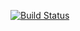 [![Build Status](https://travis-ci.com/xBudget/core.svg?token=1iSZTdpmsYpLXbyppWrQ&branch=master)](https://travis-ci.com/xBudget/core)
